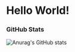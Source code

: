 # Hello World!

### GitHub Stats
![Anurag's GitHub stats](https://github-readme-stats.vercel.app/api/top-langs/?username=manulovich&show_icons=true&theme=synthwave)
